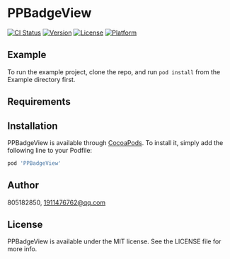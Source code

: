 # PPBadgeView

[![CI Status](https://img.shields.io/travis/805182850/PPBadgeView.svg?style=flat)](https://travis-ci.org/805182850/PPBadgeView)
[![Version](https://img.shields.io/cocoapods/v/PPBadgeView.svg?style=flat)](https://cocoapods.org/pods/PPBadgeView)
[![License](https://img.shields.io/cocoapods/l/PPBadgeView.svg?style=flat)](https://cocoapods.org/pods/PPBadgeView)
[![Platform](https://img.shields.io/cocoapods/p/PPBadgeView.svg?style=flat)](https://cocoapods.org/pods/PPBadgeView)

## Example

To run the example project, clone the repo, and run `pod install` from the Example directory first.

## Requirements

## Installation

PPBadgeView is available through [CocoaPods](https://cocoapods.org). To install
it, simply add the following line to your Podfile:

```ruby
pod 'PPBadgeView'
```

## Author

805182850, 1911476762@qq.com

## License

PPBadgeView is available under the MIT license. See the LICENSE file for more info.
